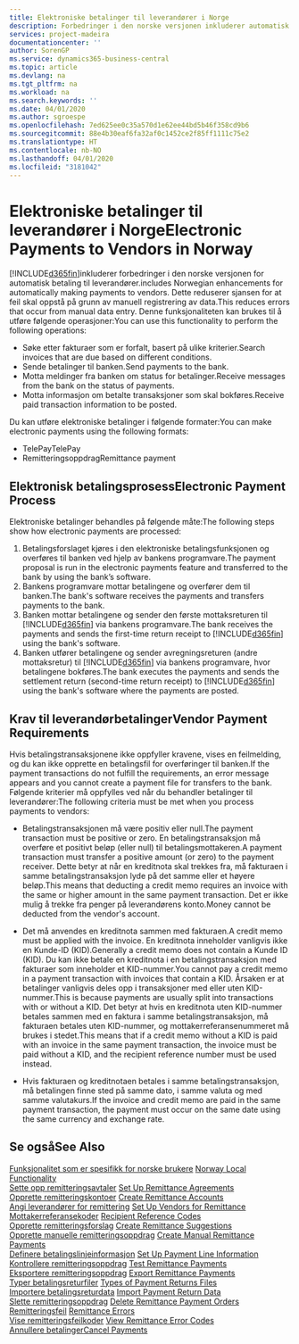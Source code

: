 ```yaml
---
title: Elektroniske betalinger til leverandører i Norge
description: Forbedringer i den norske versjonen inkluderer automatisk betaling til leverandører.
services: project-madeira
documentationcenter: ''
author: SorenGP
ms.service: dynamics365-business-central
ms.topic: article
ms.devlang: na
ms.tgt_pltfrm: na
ms.workload: na
ms.search.keywords: ''
ms.date: 04/01/2020
ms.author: sgroespe
ms.openlocfilehash: 7ed625ee0c35a570d1e62ee44bd5b46f358cd9b6
ms.sourcegitcommit: 88e4b30eaf6fa32af0c1452ce2f85ff1111c75e2
ms.translationtype: HT
ms.contentlocale: nb-NO
ms.lasthandoff: 04/01/2020
ms.locfileid: "3181042"
---
```

# <a name="electronic-payments-to-vendors-in-norway"></a><span data-ttu-id="ac1a5-103">Elektroniske betalinger til leverandører i Norge</span><span class="sxs-lookup"><span data-stu-id="ac1a5-103">Electronic Payments to Vendors in Norway</span></span>
[!INCLUDE[d365fin](../../includes/d365fin_md.md)]<span data-ttu-id="ac1a5-104">inkluderer forbedringer i den norske versjonen for automatisk betaling til leverandører.</span><span class="sxs-lookup"><span data-stu-id="ac1a5-104">includes Norwegian enhancements for automatically making payments to vendors.</span></span> <span data-ttu-id="ac1a5-105">Dette reduserer sjansen for at feil skal oppstå på grunn av manuell registrering av data.</span><span class="sxs-lookup"><span data-stu-id="ac1a5-105">This reduces errors that occur from manual data entry.</span></span> <span data-ttu-id="ac1a5-106">Denne funksjonaliteten kan brukes til å utføre følgende operasjoner:</span><span class="sxs-lookup"><span data-stu-id="ac1a5-106">You can use this functionality to perform the following operations:</span></span>  

- <span data-ttu-id="ac1a5-107">Søke etter fakturaer som er forfalt, basert på ulike kriterier.</span><span class="sxs-lookup"><span data-stu-id="ac1a5-107">Search invoices that are due based on different conditions.</span></span>  
- <span data-ttu-id="ac1a5-108">Sende betalinger til banken.</span><span class="sxs-lookup"><span data-stu-id="ac1a5-108">Send payments to the bank.</span></span>  
- <span data-ttu-id="ac1a5-109">Motta meldinger fra banken om status for betalinger.</span><span class="sxs-lookup"><span data-stu-id="ac1a5-109">Receive messages from the bank on the status of payments.</span></span>  
- <span data-ttu-id="ac1a5-110">Motta informasjon om betalte transaksjoner som skal bokføres.</span><span class="sxs-lookup"><span data-stu-id="ac1a5-110">Receive paid transaction information to be posted.</span></span>  

<span data-ttu-id="ac1a5-111">Du kan utføre elektroniske betalinger i følgende formater:</span><span class="sxs-lookup"><span data-stu-id="ac1a5-111">You can make electronic payments using the following formats:</span></span>  

- <span data-ttu-id="ac1a5-112">TelePay</span><span class="sxs-lookup"><span data-stu-id="ac1a5-112">TelePay</span></span>  
- <span data-ttu-id="ac1a5-113">Remitteringsoppdrag</span><span class="sxs-lookup"><span data-stu-id="ac1a5-113">Remittance payment</span></span>  

## <a name="electronic-payment-process"></a><span data-ttu-id="ac1a5-114">Elektronisk betalingsprosess</span><span class="sxs-lookup"><span data-stu-id="ac1a5-114">Electronic Payment Process</span></span>  
<span data-ttu-id="ac1a5-115">Elektroniske betalinger behandles på følgende måte:</span><span class="sxs-lookup"><span data-stu-id="ac1a5-115">The following steps show how electronic payments are processed:</span></span>  

1.  <span data-ttu-id="ac1a5-116">Betalingsforslaget kjøres i den elektroniske betalingsfunksjonen og overføres til banken ved hjelp av bankens programvare.</span><span class="sxs-lookup"><span data-stu-id="ac1a5-116">The payment proposal is run in the electronic payments feature and transferred to the bank by using the bank’s software.</span></span>  
2.  <span data-ttu-id="ac1a5-117">Bankens programvare mottar betalingene og overfører dem til banken.</span><span class="sxs-lookup"><span data-stu-id="ac1a5-117">The bank's software receives the payments and transfers payments to the bank.</span></span>  
3.  <span data-ttu-id="ac1a5-118">Banken mottar betalingene og sender den første mottaksreturen til [!INCLUDE[d365fin](../../includes/d365fin_md.md)] via bankens programvare.</span><span class="sxs-lookup"><span data-stu-id="ac1a5-118">The bank receives the payments and sends the first-time return receipt to [!INCLUDE[d365fin](../../includes/d365fin_md.md)] using the bank's software.</span></span>  
4.  <span data-ttu-id="ac1a5-119">Banken utfører betalingene og sender avregningsreturen (andre mottaksretur) til [!INCLUDE[d365fin](../../includes/d365fin_md.md)] via bankens programvare, hvor betalingene bokføres.</span><span class="sxs-lookup"><span data-stu-id="ac1a5-119">The bank executes the payments and sends the settlement return (second-time return receipt) to [!INCLUDE[d365fin](../../includes/d365fin_md.md)] using the bank's software where the payments are posted.</span></span>  

## <a name="vendor-payment-requirements"></a><span data-ttu-id="ac1a5-120">Krav til leverandørbetalinger</span><span class="sxs-lookup"><span data-stu-id="ac1a5-120">Vendor Payment Requirements</span></span>  
<span data-ttu-id="ac1a5-121">Hvis betalingstransaksjonene ikke oppfyller kravene, vises en feilmelding, og du kan ikke opprette en betalingsfil for overføringer til banken.</span><span class="sxs-lookup"><span data-stu-id="ac1a5-121">If the payment transactions do not fulfill the requirements, an error message appears and you cannot create a payment file for transfers to the bank.</span></span> <span data-ttu-id="ac1a5-122">Følgende kriterier må oppfylles ved når du behandler betalinger til leverandører:</span><span class="sxs-lookup"><span data-stu-id="ac1a5-122">The following criteria must be met when you process payments to vendors:</span></span>  

- <span data-ttu-id="ac1a5-123">Betalingstransaksjonen må være positiv eller null.</span><span class="sxs-lookup"><span data-stu-id="ac1a5-123">The payment transaction must be positive or zero.</span></span> <span data-ttu-id="ac1a5-124">En betalingstransaksjon må overføre et positivt beløp (eller null) til betalingsmottakeren.</span><span class="sxs-lookup"><span data-stu-id="ac1a5-124">A payment transaction must transfer a positive amount (or zero) to the payment receiver.</span></span> <span data-ttu-id="ac1a5-125">Dette betyr at når en kreditnota skal trekkes fra, må fakturaen i samme betalingstransaksjon lyde på det samme eller et høyere beløp.</span><span class="sxs-lookup"><span data-stu-id="ac1a5-125">This means that deducting a credit memo requires an invoice with the same or higher amount in the same payment transaction.</span></span> <span data-ttu-id="ac1a5-126">Det er ikke mulig å trekke fra penger på leverandørens konto.</span><span class="sxs-lookup"><span data-stu-id="ac1a5-126">Money cannot be deducted from the vendor's account.</span></span>  

- <span data-ttu-id="ac1a5-127">Det må anvendes en kreditnota sammen med fakturaen.</span><span class="sxs-lookup"><span data-stu-id="ac1a5-127">A credit memo must be applied with the invoice.</span></span> <span data-ttu-id="ac1a5-128">En kreditnota inneholder vanligvis ikke en Kunde-ID (KID).</span><span class="sxs-lookup"><span data-stu-id="ac1a5-128">Generally a credit memo does not contain a Kunde ID (KID).</span></span> <span data-ttu-id="ac1a5-129">Du kan ikke betale en kreditnota i en betalingstransaksjon med fakturaer som inneholder et KID-nummer.</span><span class="sxs-lookup"><span data-stu-id="ac1a5-129">You cannot pay a credit memo in a payment transaction with invoices that contain a KID.</span></span> <span data-ttu-id="ac1a5-130">Årsaken er at betalinger vanligvis deles opp i transaksjoner med eller uten KID-nummer.</span><span class="sxs-lookup"><span data-stu-id="ac1a5-130">This is because payments are usually split into transactions with or without a KID.</span></span> <span data-ttu-id="ac1a5-131">Det betyr at hvis en kreditnota uten KID-nummer betales sammen med en faktura i samme betalingstransaksjon, må fakturaen betales uten KID-nummer, og mottakerreferansenummeret må brukes i stedet.</span><span class="sxs-lookup"><span data-stu-id="ac1a5-131">This means that if a credit memo without a KID is paid with an invoice in the same payment transaction, the invoice must be paid without a KID, and the recipient reference number must be used instead.</span></span>  

- <span data-ttu-id="ac1a5-132">Hvis fakturaen og kreditnotaen betales i samme betalingstransaksjon, må betalingen finne sted på samme dato, i samme valuta og med samme valutakurs.</span><span class="sxs-lookup"><span data-stu-id="ac1a5-132">If the invoice and credit memo are paid in the same payment transaction, the payment must occur on the same date using the same currency and exchange rate.</span></span>  

## <a name="see-also"></a><span data-ttu-id="ac1a5-133">Se også</span><span class="sxs-lookup"><span data-stu-id="ac1a5-133">See Also</span></span>  
 <span data-ttu-id="ac1a5-134">[Funksjonalitet som er spesifikk for norske brukere](norway-local-functionality.md) </span><span class="sxs-lookup"><span data-stu-id="ac1a5-134">[Norway Local Functionality](norway-local-functionality.md) </span></span>  
 <span data-ttu-id="ac1a5-135">[Sette opp remitteringsavtaler](how-to-set-up-remittance-agreements.md) </span><span class="sxs-lookup"><span data-stu-id="ac1a5-135">[Set Up Remittance Agreements](how-to-set-up-remittance-agreements.md) </span></span>  
 <span data-ttu-id="ac1a5-136">[Opprette remitteringskontoer](how-to-create-remittance-accounts.md) </span><span class="sxs-lookup"><span data-stu-id="ac1a5-136">[Create Remittance Accounts](how-to-create-remittance-accounts.md) </span></span>  
 <span data-ttu-id="ac1a5-137">[Angi leverandører for remittering](how-to-set-up-vendors-for-remittance.md) </span><span class="sxs-lookup"><span data-stu-id="ac1a5-137">[Set Up Vendors for Remittance](how-to-set-up-vendors-for-remittance.md) </span></span>  
 <span data-ttu-id="ac1a5-138">[Mottakerreferansekoder](recipient-reference-codes.md) </span><span class="sxs-lookup"><span data-stu-id="ac1a5-138">[Recipient Reference Codes](recipient-reference-codes.md) </span></span>  
 <span data-ttu-id="ac1a5-139">[Opprette remitteringsforslag](how-to-create-remittance-suggestions.md) </span><span class="sxs-lookup"><span data-stu-id="ac1a5-139">[Create Remittance Suggestions](how-to-create-remittance-suggestions.md) </span></span>  
 <span data-ttu-id="ac1a5-140">[Opprette manuelle remitteringsoppdrag](how-to-create-manual-remittance-payments.md) </span><span class="sxs-lookup"><span data-stu-id="ac1a5-140">[Create Manual Remittance Payments](how-to-create-manual-remittance-payments.md) </span></span>  
 <span data-ttu-id="ac1a5-141">[Definere betalingslinjeinformasjon](how-to-set-up-payment-line-information.md) </span><span class="sxs-lookup"><span data-stu-id="ac1a5-141">[Set Up Payment Line Information](how-to-set-up-payment-line-information.md) </span></span>  
 <span data-ttu-id="ac1a5-142">[Kontrollere remitteringsoppdrag](how-to-test-remittance-payments.md) </span><span class="sxs-lookup"><span data-stu-id="ac1a5-142">[Test Remittance Payments](how-to-test-remittance-payments.md) </span></span>  
 <span data-ttu-id="ac1a5-143">[Eksportere remitteringsoppdrag](how-to-export-remittance-payments.md) </span><span class="sxs-lookup"><span data-stu-id="ac1a5-143">[Export Remittance Payments](how-to-export-remittance-payments.md) </span></span>  
 <span data-ttu-id="ac1a5-144">[Typer betalingsreturfiler](types-of-payment-returns-files.md) </span><span class="sxs-lookup"><span data-stu-id="ac1a5-144">[Types of Payment Returns Files](types-of-payment-returns-files.md) </span></span>  
 <span data-ttu-id="ac1a5-145">[Importere betalingsreturdata](how-to-import-payment-return-data.md) </span><span class="sxs-lookup"><span data-stu-id="ac1a5-145">[Import Payment Return Data](how-to-import-payment-return-data.md) </span></span>  
 <span data-ttu-id="ac1a5-146">[Slette remitteringsoppdrag](how-to-delete-remittance-payment-orders.md) </span><span class="sxs-lookup"><span data-stu-id="ac1a5-146">[Delete Remittance Payment Orders](how-to-delete-remittance-payment-orders.md) </span></span>  
 <span data-ttu-id="ac1a5-147">[Remitteringsfeil](remittance-errors.md) </span><span class="sxs-lookup"><span data-stu-id="ac1a5-147">[Remittance Errors](remittance-errors.md) </span></span>  
 <span data-ttu-id="ac1a5-148">[Vise remitteringsfeilkoder](how-to-view-remittance-error-codes.md) </span><span class="sxs-lookup"><span data-stu-id="ac1a5-148">[View Remittance Error Codes](how-to-view-remittance-error-codes.md) </span></span>  
 [<span data-ttu-id="ac1a5-149">Annullere betalinger</span><span class="sxs-lookup"><span data-stu-id="ac1a5-149">Cancel Payments</span></span>](how-to-cancel-payments.md)
